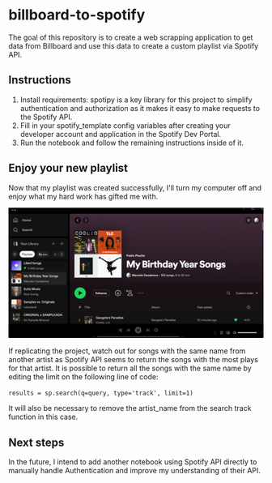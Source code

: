 # billboard-to-spotify
The goal of this repository is to create a web scrapping application to get data from Billboard and use this data to create a custom playlist via Spotify API.

## Instructions

1. Install requirements: spotipy is a key library for this project to simplify authentication and authorization as it makes it easy to make requests to the Spotify API. 
2. Fill in your spotify_template config variables after creating your developer account and application in the Spotify Dev Portal.
3. Run the notebook and follow the remaining instructions inside of it.


## Enjoy your new playlist

Now that my playlist was created successfully, I'll turn my computer off and enjoy what my hard work has gifted me with.

![results](images/results.png)

If replicating the project, watch out for songs with the same name from another artist as Spotify API seems to return the songs with the most plays for that artist. It is possible to return all the songs with the same name by editing the limit on the following line of code:

```results = sp.search(q=query, type='track', limit=1)```

It will also be necessary to remove the artist_name from the search track function in this case.

## Next steps

In the future, I intend to add another notebook using Spotify API directly to manually handle Authentication and improve my understanding of their API.
